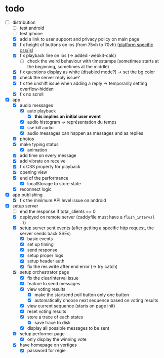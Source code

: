 # todo

- [ ] distribution
  - [ ] test android
  - [ ] test iphone
  - [x] add a link to user support and privacy policy on main page
  - [x] fix height of buttons on ios (from 75vh to 70vh)  ([platform specific css/js](https://riptutorial.com/cordova/example/24744/create-css-js-specific-to-a-platform--android-ios-))
  - [x] fix playback line on ios (-> added -webkit-calc)
    - [ ] check the weird behaviour with timestamps (sometimes starts at the beginning, sometimes at the middle)
  - [x] fix questions display as white (disabled mode?) -> set the bg color
  - [x] check the server reply issue?
  - [x] fix the unshift issue when adding a reply -> temporarily setting overflow-hidden
  - [x] fix no scroll
- [x] app
  - [x] audio messages
    - [x] auto playback
      - [x] __this implies an initial user event__
    - [x] audio histogram -> représentation du temps
    - [x] sse kill audio
    - [x] audio messages can happen as messages and as replies
  - [x] photos
  - [x] make typing status
    - [x] animation
  - [x] add time on every message
  - [x] add vibrate on receive
  - [x] fix CSS property for playback
  - [x] opening view
  - [x] end of the performance
    - [x] localStorage to store state
  - [x] reconnect logic
- [x] app publishing
  - [x] fix the minimum API level issue on android
- [x] setup server
  - [ ] end the response if total_clients == 0
  - [x] deployed on remote server (caddyfile must have a `flush_interval -1`)
  - [x] setup server sent events (after getting a specific http request, the server sends back SSEs)
    - [x] basic events
    - [x] set up timing
    - [x] send response
    - [x] setup proper logs
    - [x] setup header auth
    - [x] fix the res.write after end error (-> try catch)
  - [x] setup orchestrator page
    - [x] fix the clearInterval issue
    - [x] feature to send messages
    - [x] view voting results
      - [x] make the start/end poll button only one button
      - [x] automatically choose next sequence based on voting results
    - [x] view current sequence (starts on page init)
    - [x] reset voting results
    - [x] store a trace of each states
      - [x] save trace to disk
    - [x] display all possible messages to be sent
  - [x] setup performer page
    - [x] only display the winning vote
  - [x] have homepage on vertiges
    - [x] password for régie